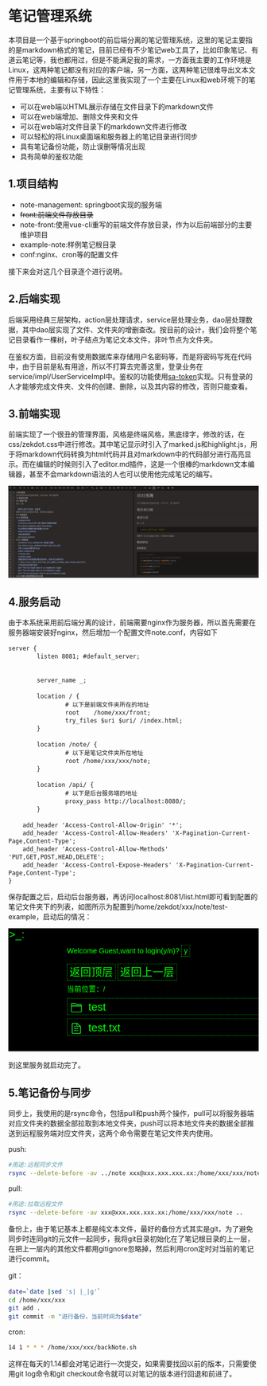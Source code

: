# 笔记管理系统

本项目是一个基于springboot的前后端分离的笔记管理系统，这里的笔记主要指的是markdown格式的笔记，目前已经有不少笔记web工具了，比如印象笔记、有道云笔记等，我也都用过，但是不能满足我的需求，一方面我主要的工作环境是Linux，这两种笔记都没有对应的客户端，另一方面，这两种笔记很难导出文本文件用于本地的编辑和存储，因此这里我实现了一个主要在Linux和web环境下的笔记管理系统，主要有以下特性：

* 可以在web端以HTML展示存储在文件目录下的markdown文件
* 可以在web端增加、删除文件夹和文件
* 可以在web端对文件目录下的markdown文件进行修改
* 可以轻松的将Linux桌面端和服务器上的笔记目录进行同步
* 具有笔记备份功能，防止误删等情况出现
* 具有简单的鉴权功能

## 1.项目结构

* note-management: springboot实现的服务端
* ~~front:前端文件存放目录~~
* note-front:使用vue-cli重写的前端文件存放目录，作为以后前端部分的主要维护项目
* example-note:样例笔记根目录
* conf:nginx、cron等的配置文件

接下来会对这几个目录逐个进行说明。

## 2.后端实现

后端采用经典三层架构，action层处理请求，service层处理业务，dao层处理数据，其中dao层实现了文件、文件夹的增删查改。按目前的设计，我们会将整个笔记目录看作一棵树，叶子结点为笔记文本文件，非叶节点为文件夹。

在鉴权方面，目前没有使用数据库来存储用户名密码等，而是将密码写死在代码中，由于目前是私有用途，所以不打算去完善这里，登录业务在service/impl/UserServiceImpl中。鉴权的功能使用[sa-token](https://gitee.com/dromara/sa-token)实现。只有登录的人才能够完成文件夹、文件的创建、删除，以及其内容的修改，否则只能查看。

## 3.前端实现

前端实现了一个很丑的管理界面，风格是终端风格，黑底绿字，修改的话，在css/zekdot.css中进行修改。其中笔记显示时引入了marked.js和highlight.js，用于将markdown代码转换为html代码并且对markdown中的代码部分进行高亮显示。而在编辑的时候则引入了editor.md插件，这是一个很棒的markdown文本编辑器，甚至不会markdown语法的人也可以使用他完成笔记的编写。

![](imgs/1.png)

## 4.服务启动

由于本系统采用前后端分离的设计，前端需要nginx作为服务器，所以首先需要在服务器端安装好nginx，然后增加一个配置文件note.conf，内容如下

```nginx
server {
        listen 8081; #default_server;


        server_name _;

        location / {
        		# 以下是前端文件夹所在的地址
                root 	/home/xxx/front;
        		try_files $uri $uri/ /index.html;
        }

        location /note/ {
                # 以下是笔记文件夹所在地址
                root /home/xxx/xxx/note;
        }

        location /api/ {
        		# 以下是后台服务端的地址
                proxy_pass http://localhost:8080/;
        }

    add_header 'Access-Control-Allow-Origin' '*';
    add_header 'Access-Control-Allow-Headers' 'X-Pagination-Current-Page,Content-Type';
    add_header 'Access-Control-Allow-Methods' 'PUT,GET,POST,HEAD,DELETE';
    add_header 'Access-Control-Expose-Headers' 'X-Pagination-Current-Page,Content-Type';
}
```

保存配置之后，启动后台服务器，再访问localhost:8081/list.html即可看到配置的笔记文件夹下的列表，如图所示为配置到/home/zekdot/xxx/note/test-example，启动后的情况：

![](imgs/2.png)

到这里服务就启动完了。

## 5.笔记备份与同步

同步上，我使用的是rsync命令，包括pull和push两个操作，pull可以将服务器端对应文件夹的数据全部拉取到本地文件夹，push可以将本地文件夹的数据全部推送到远程服务端对应文件夹，这两个命令需要在笔记文件夹内使用。

push:

```sh
#用途:远程同步文件
rsync --delete-before -av ../note xxx@xxx.xxx.xxx.xx:/home/xxx/xxx/note
```

pull:

```sh
#用途:拉取远程文件
rsync --delete-before -av xxx@xxx.xxx.xxx.xx:/home/xxx/xxx/note ..
```

备份上，由于笔记基本上都是纯文本文件，最好的备份方式其实是git，为了避免同步时连同git的元文件一起同步，我将git目录初始化在了笔记根目录的上一层，在把上一层内的其他文件都用gitignore忽略掉，然后利用cron定时对当前的笔记进行commit。

git：

```sh
date=`date |sed 's| |_|g'`
cd /home/xxx/xxx
git add .
git commit -m "进行备份，当前时间为$date"
```

cron:

```sh
14 1 * * * /home/xxx/xxx/backNote.sh
```

这样在每天的1.14都会对笔记进行一次提交，如果需要找回以前的版本，只需要使用git log命令和git checkout命令就可以对笔记的版本进行回退和前进了。